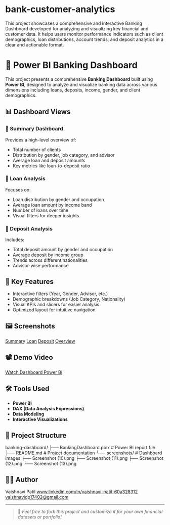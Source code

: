 # bank-customer-analytics
This project showcases a comprehensive and interactive Banking Dashboard developed for analyzing and visualizing key financial and customer data. It helps users monitor performance indicators such as client demographics, loan distributions, account trends, and deposit analytics in a clear and actionable format.

# 🏦 Power BI Banking Dashboard

This project presents a comprehensive **Banking Dashboard** built using **Power BI**, designed to analyze and visualize banking data across various dimensions including loans, deposits, income, gender, and client demographics.

## 📊 Dashboard Views

### 🔹 Summary Dashboard
Provides a high-level overview of:
- Total number of clients
- Distribution by gender, job category, and advisor
- Average loan and deposit amounts
- Key metrics like loan-to-deposit ratio

### 🔹 Loan Analysis
Focuses on:
- Loan distribution by gender and occupation
- Average loan amount by income band
- Number of loans over time
- Visual filters for deeper insights

### 🔹 Deposit Analysis
Includes:
- Total deposit amount by gender and occupation
- Average deposit by income group
- Trends across different nationalities
- Advisor-wise performance

## 📌 Key Features

- Interactive filters (Year, Gender, Advisor, etc.)
- Demographic breakdowns (Job Category, Nationality)
- Visual KPIs and slicers for easier analysis
- Optimized layout for intuitive navigation

## 🖼️ Screenshots


 [Summary](https://github.com/user-attachments/assets/77f76e5e-4255-432d-927b-2ae9182217ea)
 [Loan](https://github.com/user-attachments/assets/a06adf83-f7df-473c-a46c-09d62aa7e885)
 [Deposit](https://github.com/user-attachments/assets/981346a1-f234-451e-805c-c2bb67d6925e)
 [Overview](https://github.com/user-attachments/assets/6fef810e-07ce-44e2-bc1f-664368442e97) 



## 📽️ Demo Video

[Watch Dashboard Power Bi](https://drive.google.com/file/d/1QUf8M6F7HAWQcoDq2lpalQNAGg_7HNDZ/view?usp=sharing) 


## 🛠️ Tools Used

- **Power BI**
- **DAX (Data Analysis Expressions)**
- **Data Modeling**
- **Interactive Visualizations**

## 📂 Project Structure

banking-dashboard/
├── BankingDashboard.pbix # Power BI report file
├── README.md # Project documentation
└── screenshots/ # Dashboard images
├── Screenshot (10).png
├── Screenshot (11).png
├── Screenshot (12).png
└── Screenshot (13).png


## 🧑‍💼 Author

Vaishnavi Patil 
www.linkedin.com/in/vaishnavi-patil-60a328312  
vaishnavidp17402@gmail.com

---

> 📢 *Feel free to fork this project and customize it for your own financial datasets or portfolio!*


